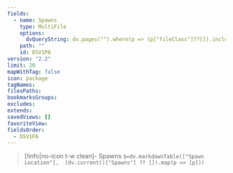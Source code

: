 ```yaml
---
fields:
  - name: Spawns
    type: MultiFile
    options:
      dvQueryString: dv.pages("").where(p => (p["fileClass"]??[]).includes("Location"))
    path: ""
    id: DSV1PA
version: "2.2"
limit: 20
mapWithTag: false
icon: package
tagNames: 
filesPaths: 
bookmarksGroups: 
excludes: 
extends: 
savedViews: []
favoriteView: 
fieldsOrder:
  - DSV1PA
---
```

> [!info|no-icon t-w clean]- Spawns
> `$=dv.markdownTable(["Spawn Location"],  (dv.current()["Spawns"] ?? []).map(p => [p]))`